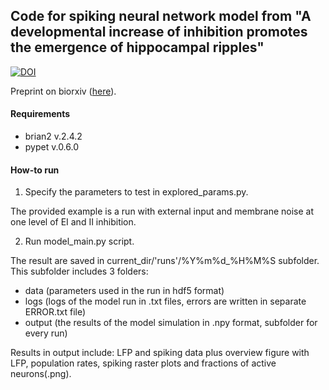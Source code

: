 ## Code for spiking neural network model from "A developmental increase of inhibition promotes the emergence of hippocampal ripples"

[![DOI](https://zenodo.org/badge/681264161.svg)](https://zenodo.org/doi/10.5281/zenodo.10424460)

Preprint on biorxiv ([here][spwr_biorxiv]).

[spwr_biorxiv]:https://www.biorxiv.org/content/10.1101/2023.08.11.552951v1

#### Requirements

* brian2 v.2.4.2
* pypet v.0.6.0

#### How-to run

1. Specify the parameters to test in explored_params.py. 

The provided example is a run with external input and membrane noise at one level of EI and II inhibition.

2. Run model_main.py script. 

The result are saved in current_dir/'runs'/%Y%m%d_%H%M%S subfolder. This subfolder includes 3 folders:
* data (parameters used in the run in hdf5 format)
* logs (logs of the model run in .txt files, errors are written in separate ERROR.txt file)
* output (the results of the model simulation in .npy format, subfolder for every run)

Results in output include: LFP and spiking data plus overview figure with LFP, population rates, spiking raster plots and fractions of active neurons(.png).



